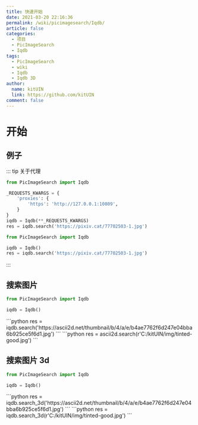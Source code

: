 ```yaml
---
title: 快速开始
date: 2021-03-20 22:16:36
permalink: /wiki/picimagesearch/Iqdb/
article: false
categories:
  - 项目
  - PicImageSearch
  - Iqdb
tags:
  - PicImageSearch
  - wiki
  - Iqdb
  - Iqdb 3D
author: 
  name: kitUIN
  link: https://github.com/kitUIN
comment: false
---
```

# 开始

## 例子
::: tip 关于代理
<code-group>

  <code-block title="使用代理" active>

  ```python
  from PicImageSearch import Iqdb

  _REQUESTS_KWARGS = {
      'proxies': {
          'https': 'http://127.0.0.1:10809',
      }
  }
  iqdb = Iqdb(**_REQUESTS_KWARGS)
  res = iqdb.search('https://pixiv.cat/77702503-1.jpg')
  ```

  </code-block>

  <code-block title="不使用代理">

  ```python
  from PicImageSearch import Iqdb

  iqdb = Iqdb()
  res = iqdb.search('https://pixiv.cat/77702503-1.jpg')
  ```
  </code-block>

</code-group>

:::

## 搜索图片
```python
from PicImageSearch import Iqdb

iqdb = Iqdb()
```
<code-group>
  <code-block title="网络图片" active>
  ```python
  res = iqdb.search('https://ascii2d.net/thumbnail/b/4/a/e/b4ae7762f6d247e04bba6b925ce5f6d1.jpg')
  ```
  </code-block>

  <code-block title="本地图片">
  ```python
  res = ascii2d.search(r'C:/kitUIN/img/tinted-good.jpg')
  ```
  </code-block>

</code-group>

## 搜索图片 3d

```python
from PicImageSearch import Iqdb

iqdb = Iqdb()
```
<code-group>
  <code-block title="网络图片" active>
  ```python
  res = iqdb.search_3d('https://ascii2d.net/thumbnail/b/4/a/e/b4ae7762f6d247e04bba6b925ce5f6d1.jpg')
  ```
  </code-block>

  <code-block title="本地图片">
  ```python
  res = iqdb.search_3d(r'C:/kitUIN/img/tinted-good.jpg')
  ```
  </code-block>

</code-group>

